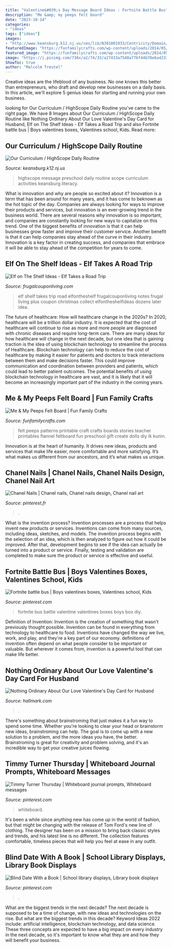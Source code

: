 ```yaml
---
title: "Valentine&#039;s Day Message Board Ideas : Fortnite Battle Bus"
description: "Me &amp; my peeps felt board"
date: "2023-10-14"
categories:
- "ideas"
tags: ["ideas"]
images:
- "http://www.keansburg.k12.nj.us/cms/lib/NJ01001933/Centricity/Domain/1045/IMG_8137.jpg"
featuredImage: "https://funfamilycrafts.com/wp-content/uploads/2014/05/LK_FeltBoard_Me-and-My-Peeps.jpg"
featured_image: "https://funfamilycrafts.com/wp-content/uploads/2014/05/LK_FeltBoard_Me-and-My-Peeps.jpg"
image: "https://i.pinimg.com/736x/a2/74/33/a27433a7548a776f44b70e6a42333c36.jpg"
ShowToc: true
author: "Malcolm Treutel"
---
```



Creative ideas are the lifeblood of any business. No one knows this better than entrepreneurs, who draft and develop new businesses on a daily basis. In this article, we'll explore 5 genius ideas for starting and running your own business.

	

		
looking for Our Curriculum / HighScope Daily Routine you've came to the right page. We have 8 Images about Our Curriculum / HighScope Daily Routine like Nothing Ordinary About Our Love Valentine&#039;s Day Card for Husband, Elf on The Shelf Ideas - Elf Takes a Road Trip and also Fortnite battle bus | Boys valentines boxes, Valentines school, Kids. Read more:
		
    
## Our Curriculum / HighScope Daily Routine

<img loading=lazy src="http://www.keansburg.k12.nj.us/cms/lib/NJ01001933/Centricity/Domain/1045/IMG_8137.jpg" onerror="this.onerror=null;this.src='https://tse4.mm.bing.net/th?id=OIP.kIBjwbcYyDIrC08pk9wYugHaJ4&amp;pid=15.1';" alt="Our Curriculum / HighScope Daily Routine">

_Source: keansburg.k12.nj.us_

>highscope message preschool daily routine scope curriculum activities keansburg literacy. 

	

What is innovation and why are people so excited about it?
Innovation is a term that has been around for many years, and it has come to beknown as the hot topic of the day. Companies are always looking for ways to improve their products and services, but innovation is an ever-growing trend in the business world. There are several reasons why innovation is so important, and companies are constantly looking for new ways to capitalize on this trend. One of the biggest benefits of innovation is that it can help businesses grow faster and improve their customer service. Another benefit is that it can help companies stay ahead of the curve in their industry. Innovation is a key factor in creating success, and companies that embrace it will be able to stay ahead of the competition for years to come.

    
## Elf On The Shelf Ideas - Elf Takes A Road Trip

<img loading=lazy src="http://www.frugalcouponliving.com/wp-content/uploads/2013/11/elf-on-the-shelf-ideas-traffic-frugal-coupon-living.jpg" onerror="this.onerror=null;this.src='https://tse2.mm.bing.net/th?id=OIP.1IrDiDhNEyjuOvgzc6NBLQHaLH&amp;pid=15.1';" alt="Elf on The Shelf Ideas - Elf Takes a Road Trip">

_Source: frugalcouponliving.com_

>elf shelf takes trip road elfontheshelf frugalcouponliving notes frugal living plus coupon christmas collect elfontheshelfideas dozens later idea. 

	

The future of healthcare: How will healthcare change in the 2020s?
In 2020, healthcare will be a trillion dollar industry. It is expected that the cost of healthcare will continue to rise as more and more people are diagnosed with chronic diseases and require long-term care. There are many ideas for how healthcare will change in the next decade, but one idea that is gaining traction is the idea of using blockchain technology to streamline the process of Healthcare. Blockchain technology can help to reduce the cost of healthcare by making it easier for patients and doctors to track interactions between them and make decisions faster. This could improve communication and coordination between providers and patients, which could lead to better patient outcomes. The potential benefits of using blockchain technology in healthcare are vast, and it is likely that it will become an increasingly important part of the industry in the coming years.

    
## Me &amp; My Peeps Felt Board | Fun Family Crafts

<img loading=lazy src="https://funfamilycrafts.com/wp-content/uploads/2014/05/LK_FeltBoard_Me-and-My-Peeps.jpg" onerror="this.onerror=null;this.src='https://tse4.mm.bing.net/th?id=OIP.l6BDZaYwtDTlIAweivFx9AHaIO&amp;pid=15.1';" alt="Me &amp; My Peeps Felt Board | Fun Family Crafts">

_Source: funfamilycrafts.com_

>felt peeps patterns printable craft crafts boards stories teacher printables flannel feltboard fun preschool gift create dolls diy lk kunin. 

	

Innovation is at the heart of humanity. It drives new ideas, products and services that make life easier, more comfortable and more satisfying. It’s what makes us different from our ancestors, and it’s what makes us unique.

    
## Chanel Nails | Chanel Nails, Chanel Nails Design, Chanel Nail Art

<img loading=lazy src="https://i.pinimg.com/736x/1a/2d/b3/1a2db31439533aeac215fef04824dd94.jpg" onerror="this.onerror=null;this.src='https://tse2.mm.bing.net/th?id=OIP.TNB54hnSo4mrgX0lE4PIcAHaNK&amp;pid=15.1';" alt="Chanel Nails | Chanel nails, Chanel nails design, Chanel nail art">

_Source: pinterest.fr_

>. 

	

What is the invention process?
Invention processes are a process that helps invent new products or services. Inventions can come from many sources, including ideas, sketches, and models. The invention process begins with the selection of an idea, which is then analyzed to figure out how it could be improved. After that, development begins to see if the idea can actually be turned into a product or service. Finally, testing and validation are completed to make sure the product or service is effective and useful.

    
## Fortnite Battle Bus | Boys Valentines Boxes, Valentines School, Kids

<img loading=lazy src="https://i.pinimg.com/736x/a2/74/33/a27433a7548a776f44b70e6a42333c36.jpg" onerror="this.onerror=null;this.src='https://tse2.mm.bing.net/th?id=OIP.36U9XAju-U8WzcJIG8B-AwHaJ3&amp;pid=15.1';" alt="Fortnite battle bus | Boys valentines boxes, Valentines school, Kids">

_Source: pinterest.com_

>fortnite bus battle valentine valentines boxes boys box diy. 

	

Definition of Invention:
Invention is the creation of something that wasn't previously thought possible. Invention can be found in everything from technology to healthcare to food. Inventions have changed the way we live, work, and play, and they're a key part of our economy. definitions of invention often depend on what people consider to be important or valuable. But wherever it comes from, invention is a powerful tool that can make life better.

    
## Nothing Ordinary About Our Love Valentine&#039;s Day Card For Husband

<img loading=lazy src="https://www.hallmark.com/dw/image/v2/AALB_PRD/on/demandware.static/-/Sites-hallmark-master/default/dw8bd390cc/images/finished-goods/products/629VEE6922/Nothing-Ordinary-About-Our-Love-Valentines-Day-Card-for-Husband_629VEE6922_01.jpg?sw=1920" onerror="this.onerror=null;this.src='https://tse1.mm.bing.net/th?id=OIP.T53ZRF9mnvgF2wccDZpiGwHaHa&amp;pid=15.1';" alt="Nothing Ordinary About Our Love Valentine&#039;s Day Card for Husband">

_Source: hallmark.com_

>. 

	

There's something about brainstroming that just makes it a fun way to spend some time. Whether you're looking to clear your head or brainstorm new ideas, brainstroming can help. The goal is to come up with a new solution to a problem, and the more ideas you have, the better. Brainstroming is great for creativity and problem solving, and it's an incredible way to get your creative juices flowing.

    
## Timmy Turner Thursday | Whiteboard Journal Prompts, Whiteboard Messages

<img loading=lazy src="https://i.pinimg.com/736x/0e/7a/3e/0e7a3ef069eca827fe5f60b25179ea12.jpg" onerror="this.onerror=null;this.src='https://tse4.mm.bing.net/th?id=OIP.0HFaU7oiMh-RLafnBhj2XQHaOs&amp;pid=15.1';" alt="Timmy Turner Thursday | Whiteboard journal prompts, Whiteboard messages">

_Source: pinterest.com_

>whiteboard. 

	

It's been a while since anything new has come up in the world of fashion, but that might be changing with the release of Tom Ford's new line of clothing. The designer has been on a mission to bring back classic styles and trends, and his latest line is no different. The collection features comfortable, timeless pieces that will help you feel at ease in any outfit.

    
## Blind Date With A Book | School Library Displays, Library Book Displays

<img loading=lazy src="https://i.pinimg.com/736x/ec/e1/07/ece107ef4ea0fbd6c3ea259ecf921cea.jpg" onerror="this.onerror=null;this.src='https://tse4.mm.bing.net/th?id=OIP.-5OI1vEtNQqUiUisp5jekwHaKy&amp;pid=15.1';" alt="Blind Date With a Book | School library displays, Library book displays">

_Source: pinterest.com_

>. 

	

What are the biggest trends in the next decade?
The next decade is supposed to be a time of change, with new ideas and technologies on the rise. But what are the biggest trends in this decade? Keyword Ideas 2022 include: artificial intelligence, blockchain technology, and data science. These three concepts are expected to have a big impact on every industry in the next decade, so it's important to know what they are and how they will benefit your business.

